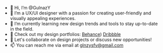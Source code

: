 - 👋 Hi, I’m @GulnazY
- 👀 I’m a UX/UI designer with a passion for creating user-friendly and visually appealing experiences.
- 🌱 I’m currently learning new design trends and tools to stay up-to-date in the field.
- 💼 Check out my design portfolios: [Behance](https://www.behance.net/gulnazyusifova)) [Dribbble](https://dribbble.com/GulnazY)
- 💬 Let's collaborate on design projects or discuss new opportunities!
- 📫 You can reach me via email at glnzysfv@gmail.com
